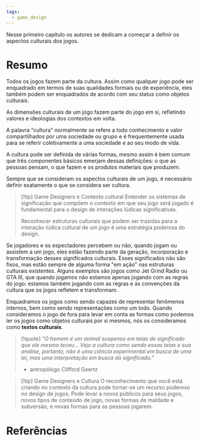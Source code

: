 ```yaml
---
tags:
  - game_design
---
```

Nesse primeiro capítulo os autores se dedicam a começar a definir os aspectos culturais dos jogos.

# Resumo
Todos os jogos fazem parte da cultura. Assim como qualquer jogo pode ser enquadrado em termos de suas qualidades formais ou de experiência, eles também podem ser enquadrados de acordo com seu status como objetos culturais.

As dimensões culturais de um jogo fazem parte do jogo em si, refletindo valores e ideologias dos contextos em volta.

A palavra "cultura" normalmente se refere a todo conhecimento e valor compartilhados por uma sociedade ou grupo e é frequentemente usada para se referir coletivamente a uma sociedade e ao seu modo de vida.

A cultura pode ser definida de várias formas, mesmo assim é bem comum que três componentes básicos emerjam dessas definições: o que as pessoas pensam, o que fazem e os produtos materiais que produzem.

Sempre que se consideram os aspectos culturais de um jogo, é necessário definir exatamente o que se considera ser cultura.

> [!tip] Game Designers e Contexto cultural
> Entender os sistemas de significação que compõem o contexto em que seu jogo será jogado é fundamental para o design de interações lúdicas significativas.
> 
> Reconhecer estruturas culturais que podem ser trazidas para a interação lúdica cultural de um jogo é uma estratégia poderosa do design.

Se jogadores e os espectadores percebem ou não, quando jogam ou assistem a um jogo, eles estão fazendo parte da geração, incorporação e transformação desses significados culturais. Esses significados não são fixos, mas estão sempre de alguma forma "em ação" nas estruturas culturais existentes. Alguns exemplos são jogos como Jet Grind Radio ou GTA III, que quando jogamos não estamos apenas jogando com as regras do jogo: estamos também jogando com as regras e as convenções da cultura que os jogos refletem e transformam.

Enquadramos os jogos como sendo capazes de representar fenômenos internos, bem como sendo representações como um todo. Quando consideramos o jogo de fora para levar em conta as formas como podemos ler os jogos como objetos culturais por si mesmos, nós os consideramos como **textos culturais**.

> [!quote] 
> *"O homem é um animal suspenso em teias de significado que ele mesmo teceu... Vejo a cultura como sendo essas teias e sua análise, portanto, não é uma ciência experimental em busca de uma lei, mas uma interpretação em busca do significado."*
> - antropólogo Clifford Geertz

> [!tip] Game Designers e Cultura
> O reconhecimento que você está criando no contexto da cultura pode tornar-se um recurso poderoso no design de jogos. Pode levar a novos públicos para seus jogos, novos tipos de conteúdo de jogo, novas formas de maldade e subversão, e novas formas para as pessoas jogarem.
# Referências
